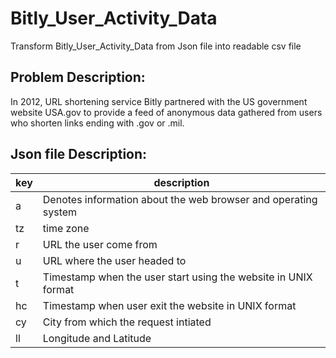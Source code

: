 # Bitly_User_Activity_Data
Transform Bitly_User_Activity_Data from Json file into readable csv file

## Problem Description:
In 2012, URL shortening service Bitly partnered with the US government website USA.gov to provide a feed of anonymous data gathered from users who shorten links ending with .gov or .mil.

## Json file Description:

|key| description |
|---|-----------|
| a|Denotes information about the web browser and operating system|
| tz | time zone |
| r | URL the user come from |
| u | URL where the user headed to |
| t | Timestamp when the user start using the website in UNIX format |
| hc | Timestamp when user exit the website in UNIX format |
| cy | City from which the request intiated |
| ll | Longitude and Latitude |
